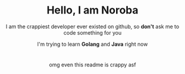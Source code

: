 <div id="header" align="center">
<h1>Hello, I am Noroba</h1>
<p>I am the crappiest developer ever existed on github, so <b>don't</b> ask me to code something for you</p>
<p>I'm trying to learn <b>Golang</b> and <b>Java</b> right now</p>
</div>
<div id="footer" align="center"><h1></h1><p>omg even this readme is crappy asf</p>
